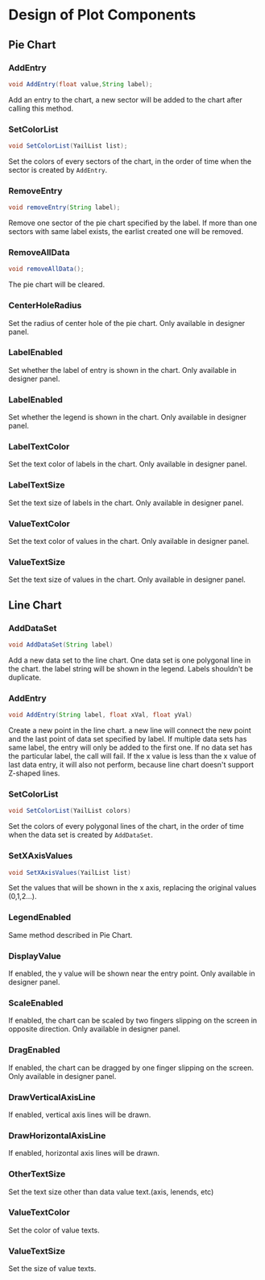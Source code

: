 # Design of Plot Components

## Pie Chart

### AddEntry
```java
void AddEntry(float value,String label);
```
Add an entry to the chart, a new sector will be added to the chart after calling this method.

### SetColorList
```java
void SetColorList(YailList list);
```
Set the colors of every sectors of the chart, in the order of time when the sector is created by ```AddEntry```.

### RemoveEntry
```java
void removeEntry(String label);
```
Remove one sector of the pie chart specified by the label. If more than one sectors with same label exists, the earlist created one will be removed.

### RemoveAllData
```java
void removeAllData();
```
The pie chart will be cleared.

### CenterHoleRadius

Set the radius of center hole of the pie chart. Only available in designer panel.

### LabelEnabled

Set whether the label of entry is shown in the chart. Only available in designer panel.

### LabelEnabled

Set whether the legend is shown in the chart. Only available in designer panel.

### LabelTextColor

Set the text color of labels in the chart. Only available in designer panel.

### LabelTextSize

Set the text size of labels in the chart. Only available in designer panel.

### ValueTextColor

Set the text color of values in the chart. Only available in designer panel.

### ValueTextSize

Set the text size of values in the chart. Only available in designer panel.

## Line Chart

### AddDataSet

```java
void AddDataSet(String label)
```
Add a new data set to the line chart. One data set is one polygonal line in the chart. the label string will be shown in the legend. Labels shouldn't be duplicate.

### AddEntry

```java
void AddEntry(String label, float xVal, float yVal)
```
Create a new point in the line chart. a new line will connect the new point and the last point of data set specified by label. If multiple data sets has same label, the entry will only be added to the first one. If no data set has the particular label, the call will fail. If the x value is less than the x value of last data entry, it will also not perform, because line chart doesn't support Z-shaped lines.

### SetColorList

```java
void SetColorList(YailList colors)
```
Set the colors of every polygonal lines of the chart, in the order of time when the data set is created by ```AddDataSet```.

### SetXAxisValues
```java
void SetXAxisValues(YailList list)
```
Set the values that will be shown in the x axis, replacing the original values (0,1,2...).

### LegendEnabled

Same method described in Pie Chart.

### DisplayValue

If enabled, the y value will be shown near the entry point. Only available in designer panel.

### ScaleEnabled

If enabled, the chart can be scaled by two fingers slipping on the screen in opposite direction. Only available in designer panel.

### DragEnabled

If enabled, the chart can be dragged by one finger slipping on the screen. Only available in designer panel.


### DrawVerticalAxisLine

If enabled, vertical axis lines will be drawn.

### DrawHorizontalAxisLine

If enabled, horizontal axis lines will be drawn.

### OtherTextSize

Set the text size other than data value text.(axis, lenends, etc)

### ValueTextColor

Set the color of value texts.

### ValueTextSize

Set the size of value texts.


